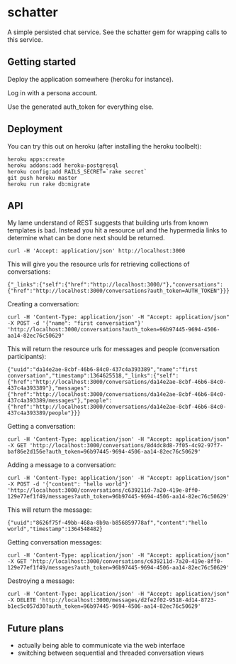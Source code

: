 # schatter

A simple persisted chat service.  See the schatter gem for wrapping calls to this service.

## Getting started

Deploy the application somewhere (heroku for instance).

Log in with a persona account.

Use the generated auth_token for everything else.

## Deployment

You can try this out on heroku (after installing the heroku toolbelt):

    heroku apps:create
    heroku addons:add heroku-postgresql
    heroku config:add RAILS_SECRET=`rake secret`
    git push heroku master
    heroku run rake db:migrate

## API

My lame understand of REST suggests that building urls from known templates is bad.  Instead you hit a resource url and the hypermedia links to determine what can be done next should be returned.

    curl -H 'Accept: application/json' http://localhost:3000

This will give you the resource urls for retrieving collections of conversations:

    {"_links":{"self":{"href":"http://localhost:3000/"},"conversations":{"href":"http://localhost:3000/conversations?auth_token=AUTH_TOKEN"}}}

Creating a conversation:

    curl -H 'Content-Type: application/json' -H "Accept: application/json" -X POST -d '{"name": "first conversation"}' 'http://localhost:3000/conversations?auth_token=96b97445-9694-4506-aa14-82ec76c50629'

This will return the resource urls for messages and people (conversation participants):

    {"uuid":"da14e2ae-8cbf-46b6-84c0-437c4a393389","name":"first conversation","timestamp":1364625518,"_links":{"self":{"href":"http://localhost:3000/conversations/da14e2ae-8cbf-46b6-84c0-437c4a393389"},"messages":{"href":"http://localhost:3000/conversations/da14e2ae-8cbf-46b6-84c0-437c4a393389/messages"},"people":{"href":"http://localhost:3000/conversations/da14e2ae-8cbf-46b6-84c0-437c4a393389/people"}}}

Getting a conversation:

    curl -H 'Content-Type: application/json' -H "Accept: application/json" -X GET 'http://localhost:3000/conversations/8d4dc8d8-7f05-4c92-97f7-baf86e2d156e?auth_token=96b97445-9694-4506-aa14-82ec76c50629'

Adding a message to a conversation:

    curl -H 'Content-Type: application/json' -H "Accept: application/json" -X POST -d '{"content": "hello world"}' 'http://localhost:3000/conversations/c639211d-7a20-419e-8ff0-129e77ef1f49/messages?auth_token=96b97445-9694-4506-aa14-82ec76c50629'

This will return the message:

    {"uuid":"8626f75f-49bb-468a-8b9a-b856859778af","content":"hello world","timestamp":1364548482}

Getting conversation messages:

    curl -H 'Content-Type: application/json' -H "Accept: application/json" -X GET 'http://localhost:3000/conversations/c639211d-7a20-419e-8ff0-129e77ef1f49/messages?auth_token=96b97445-9694-4506-aa14-82ec76c50629'

Destroying a message:

    curl -H 'Content-Type: application/json' -H "Accept: application/json" -X DELETE 'http://localhost:3000/messages/d2fe2f02-9518-4d14-8723-b1ec5c057d30?auth_token=96b97445-9694-4506-aa14-82ec76c50629'

## Future plans

* actually being able to communicate via the web interface
* switching between sequential and threaded conversation views
